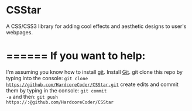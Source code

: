 CSStar
======

A CSS/CSS3 library for adding cool effects and aesthetic designs to user's webpages.

======
If you want to help:
======

I'm assuming you know how to install <a href="http://www.git-scm.com/">git</a>.
Install <a href="http://www.git-scm.com/">Git</a>.
git clone this repo by typing into the console:
<code>git clone https://github.com/HardcoreCoder/CSStar.git</code>
create edits and commit them by typing in the console:
<code>git commit -a</code> and then: <code>git push https://<Your Username>:<Your Password>@github.com/HardcoreCoder/CSStar</code>